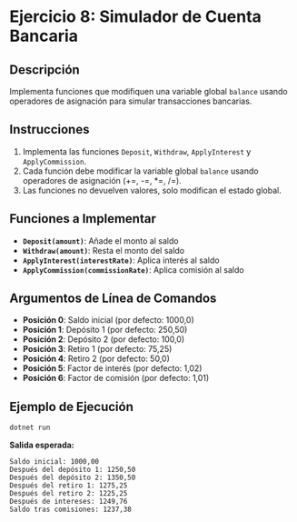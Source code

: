 # Ejercicio 8: Simulador de Cuenta Bancaria

## Descripción
Implementa funciones que modifiquen una variable global `balance` usando operadores de asignación para simular transacciones bancarias.

## Instrucciones
1. Implementa las funciones `Deposit`, `Withdraw`, `ApplyInterest` y `ApplyCommission`.
2. Cada función debe modificar la variable global `balance` usando operadores de asignación (+=, -=, *=, /=).
3. Las funciones no devuelven valores, solo modifican el estado global.

## Funciones a Implementar
- **`Deposit(amount)`**: Añade el monto al saldo
- **`Withdraw(amount)`**: Resta el monto del saldo
- **`ApplyInterest(interestRate)`**: Aplica interés al saldo
- **`ApplyCommission(commissionRate)`**: Aplica comisión al saldo

## Argumentos de Línea de Comandos
- **Posición 0**: Saldo inicial (por defecto: 1000,0)
- **Posición 1**: Depósito 1 (por defecto: 250,50)
- **Posición 2**: Depósito 2 (por defecto: 100,0)
- **Posición 3**: Retiro 1 (por defecto: 75,25)
- **Posición 4**: Retiro 2 (por defecto: 50,0)
- **Posición 5**: Factor de interés (por defecto: 1,02)
- **Posición 6**: Factor de comisión (por defecto: 1,01)

## Ejemplo de Ejecución

```powershell
dotnet run
```
**Salida esperada:**
```
Saldo inicial: 1000,00
Después del depósito 1: 1250,50
Después del depósito 2: 1350,50
Después del retiro 1: 1275,25
Después del retiro 2: 1225,25
Después de intereses: 1249,76
Saldo tras comisiones: 1237,38
```